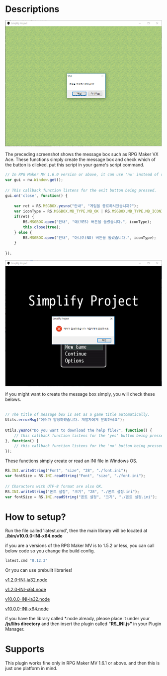 # Descriptions
![msgbox](test/msgbox_test_161.PNG)

The preceding screenshot shows the message box such as RPG Maker VX Ace. These functions simply create the message box and check which of the button is clicked. put this script in your game's script command.

```javascript
// In RPG Maker MV 1.6.0 version or above, it can use 'nw' instead of require('nw.gui')
var gui = nw.Window.get();

// This callback function listens for the exit button being pressed.
gui.on('close', function() {

    var ret = RS.MSGBOX.yesno("안내", "게임을 종료하시겠습니까?");
    var iconType = RS.MSGBOX.MB_TYPE.MB_OK | RS.MSGBOX.MB_TYPE.MB_ICONINFORMATION;
    if(ret) {
        RS.MSGBOX.open("안내", "예(YES) 버튼을 눌렀습니다.", iconType);
        this.close(true);
    } else {
        RS.MSGBOX.open("안내", "아니오(NO) 버튼을 눌렀습니다.", iconType);
    }

});
```

![errorMsg](test/errorMsg.PNG)

if you might want to create the message box simply, you will check these belows.

```javascript

// The title of message box is set as a game title automatically.
Utils.errorMsg("에러가 발생하였습니다. 개발자에게 문의하세요");

Utils.yesno("Do you want to download the help file?", function() {
    // this callback function listens for the 'yes' button being pressed.
}, function() {
    // this callback function listens for the 'no' button being pressed.
});
```

These functions simply create or read an INI file in Windows OS.

```javascript
RS.INI.writeString("Font", "size", "28", "./font.ini");
var fontSize = RS.INI.readString("Font", "size", "./font.ini");

// Characters with UTF-8 format are also OK.
RS.INI.writeString("폰트 설정", "크기", "28", "./폰트 설정.ini");
var fontSize = RS.INI.readString("폰트 설정", "크기", "./폰트 설정.ini");

```

# How to setup?
Run the file called 'latest.cmd', then the main library will be located at **./bin/v10.0.0-INI-x64.node**

if you are a versions of the RPG Maker MV is to 1.5.2 or less, you can call below code so you change the build config.

```cmd
latest.cmd "0.12.3"
```

Or you can use prebuilt libraries!

[v1.2.0-INI-ia32.node](https://github.com/biud436/MV/raw/master/Windows/INI/bin/v1.2.0-INI-ia32.node)

[v1.2.0-INI-x64.node](https://github.com/biud436/MV/raw/master/Windows/INI/bin/v1.2.0-INI-x64.node)

[v10.0.0-INI-ia32.node](https://github.com/biud436/MV/raw/master/Windows/INI/bin/v10.0.0-INI-ia32.node)

[v10.0.0-INI-x64.node](https://github.com/biud436/MV/raw/master/Windows/INI/bin/v10.0.0-INI-x64.node)

if you have the library called *.node already, please place it under your **/js/libs directory** and then
insert the plugin called **"RS_INI.js"** in your Plugin Manager.

# Supports
This plugin works fine only in RPG Maker MV 1.6.1 or above. and then this is just one platform in mind.